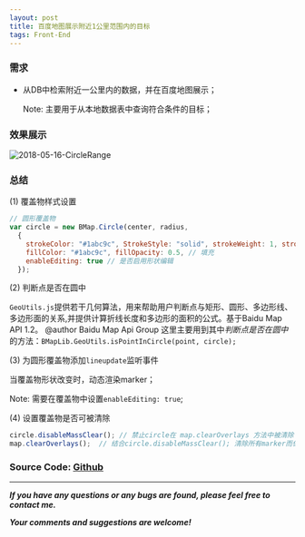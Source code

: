 ```yaml
---
layout: post
title: 百度地图展示附近1公里范围内的目标
tags: Front-End
---
```


### 需求
- 从DB中检索附近一公里内的数据，并在百度地图展示；

    Note: 主要用于从本地数据表中查询符合条件的目标；

### 效果展示

![2018-05-16-CircleRange](https://github.com/heartsuit/heartsuit.github.io/raw/master/pictures/2018-05-16-CircleRange.gif)


### 总结

(1) 覆盖物样式设置

``` javascript
// 圆形覆盖物
var circle = new BMap.Circle(center, radius,
  {
    strokeColor: "#1abc9c", StrokeStyle: "solid", strokeWeight: 1, strokeOpacity: 0.8, // 轮廓
    fillColor: "#1abc9c", fillOpacity: 0.5, // 填充
    enableEditing: true // 是否启用形状编辑
  });
```

(2) 判断点是否在圆中

  `GeoUtils.js`提供若干几何算法，用来帮助用户判断点与矩形、圆形、多边形线、多边形面的关系,并提供计算折线长度和多边形的面积的公式。基于Baidu Map API 1.2。 @author Baidu Map Api Group 
  这里主要用到其中*判断点是否在圆中*的方法：`BMapLib.GeoUtils.isPointInCircle(point, circle);`

(3) 为圆形覆盖物添加`lineupdate`监听事件

  当覆盖物形状改变时，动态渲染marker；

  Note: 需要在覆盖物中设置`enableEditing: true`;

(4) 设置覆盖物是否可被清除
``` javascript
circle.disableMassClear(); // 禁止circle在 map.clearOverlays 方法中被清除
map.clearOverlays();  // 结合circle.disableMassClear(); 清除所有marker而保留circle；
```

### Source Code: [Github](https://github.com/heartsuit/baidumap)

---
***If you have any questions or any bugs are found, please feel free to contact me.***

***Your comments and suggestions are welcome!***